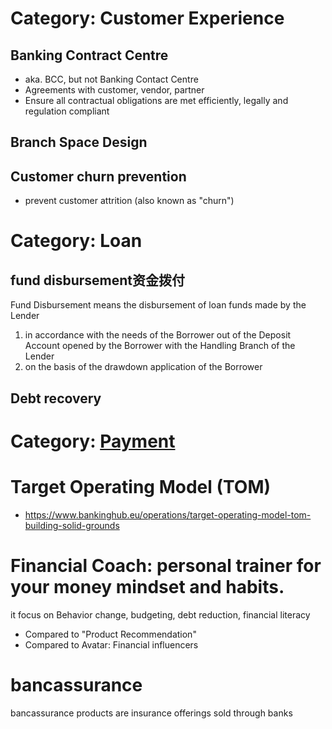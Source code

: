
# Category: Customer Experience

## Banking Contract Centre
- aka. BCC, but not Banking Contact Centre
- Agreements with customer, vendor, partner
- Ensure all contractual obligations are met efficiently, legally and regulation compliant
## Branch Space Design
## Customer churn prevention
- prevent customer attrition (also known as "churn")


# Category: Loan
## fund disbursement资金拨付

Fund Disbursement means the disbursement of loan funds made by the Lender
1. in accordance with the needs of the Borrower out of the Deposit Account opened by the Borrower with the Handling Branch of the Lender
2. on the basis of the drawdown application of the Borrower


## Debt recovery

# Category: [Payment](./payment/terminology.md)



# Target Operating Model (TOM)
- https://www.bankinghub.eu/operations/target-operating-model-tom-building-solid-grounds



# Financial Coach: personal trainer for your money mindset and habits.
it focus on Behavior change, budgeting, debt reduction, financial literacy
- Compared to "Product Recommendation"
- Compared to Avatar: Financial influencers


# bancassurance
bancassurance products are insurance offerings sold through banks

